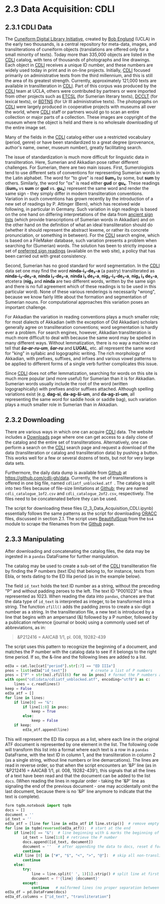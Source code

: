 # 2.3 Data Acquisition: CDLI

## 2.3.1 CDLI Data

The [Cuneiform Digital Library Initiative](http://cdli.ucla.edu), created by [Bob Englund](https://cdli.ucla.edu/?q=robert-k-englund) (UCLA) in the early two thousands, is a central repository for meta-data, images, and transliterations of cuneiform objects (translations are offered only for a small minority of texts). Today more than 335,000 objects are listed in the [CDLI](http://cdli.ucla.edu) catalog, with tens of thousands of photographs and line drawings. Each object in [CDLI](http://cdli.ucla.edu) receives a unique ID number, and these numbers are widely used today in print and in on-line projects. Initially, [CDLI](http://cdli.ucla.edu) focused primarily on administrative texts from the third millennium, and this is still the area of its greatest strength. Currently, approximately 121,000 texts are available in transliteration in [CDLI](http://cdli.ucla.edu). Part of this corpus was produced by the [CDLI](http://cdli.ucla.edu) team at UCLA, others were contributed by partners or were imported from other projects such as [ETCSL](https://etcsl.orinst.ox.ac.uk/) (for Sumerian literary texts), [DCCLT](http://oracc.org/dcclt) (for lexical texts), or [BDTNS](http://bdtns.filol.csic.es/) (for Ur III administrative texts). The photographs on [CDLI](http://cdli.ucla.edu) were largely produced in cooperative projects with museums all over the world, where [CDLI](http://cdli.ucla.edu) staff or partners would go to scan an entire collection or major parts of a collection. These images are copyright of the museum where the object is held and there is no wholesale downloading of the entire image set.

Many of the fields in the [CDLI](http://cdli.ucla.edu) catalog either use a restricted vocabulary (period, genre) or have been standardized to a great degree (provenance, author's name, owner, museum number), greatly facilitating search. 

The issue of standardization is much more difficult for linguistic data in transliteration. Here, Sumerian and Akkadian pose rather different challenges. For Sumerian, there are two main issues. First, Sumerologists tend to use different sets of conventions for representing Sumerian words in the Latin alphabet. The word for "to give" is read **šum₂** by some, but **sum** by others. Similarly, the word for "ox" is read either **gud** or **gu₄**. These readings (**šum₂** vs **sum** or **gud** vs. **gu₄**) represent the same word and render the same sign - they simply differ in modern transliteration conventions. Variation in such conventions has grown recently by the introduction of a new set of readings by P. Attinger (Bern), which has received wide following, in particular in Germany. Such variation in sign readings is based on the one hand on differing interpretations of the data from [ancient sign lists](http://oracc.org/dcclt/signlists) (which provide transcriptions of Sumerian words in Akkadian) and on the other hand on the definition of what an ideal transliteration should do (whether it should represent the abstract lexeme, or rather its concrete pronunciation, or something in between). For the [CDLI](http://cdli.ucla.edu) search engine, which is based on a FileMaker database, such variation presents a problem when searching for (Sumerian) words. The solution has been to strictly impose a set of [preferred sign readings](https://cdli.ucla.edu/methods/sign_reading.html) (available on the web site), a policy that has been carried out with great consistency. 

Second, Sumerian has no good standard for word segmentation. In the [CDLI](http://cdli.ucla.edu) data set one may find the word **ninda-i₃-de₂-a** (a pastry) transliterated as **ninda-i₃-de₂-a**, **ninda i₃-de₂-a**, **ninda i₃ de₂-a**, **nig₂-i₃-de₂-a**, **nig₂ i₃ de₂-a**, etcetera (**nig₂** and **ninda** are two different words, written by the same sign and there is no full agreement which of these readings is to be used in this particular word). None of these various renderings is necessarily "wrong", because we know fairly little about the formation and segmentation of Sumerian nouns. For computational approaches this variation poses an important challenge.

For Akkadian the variation in reading conventions plays a much smaller role; for most dialects of Akkadian (with the exception of Old Akkadian) scholars generally agree on transliteration conventions; word segmentation is hardly ever a problem. For search engines, however, Akkadian transliteration is much more difficult to deal with because the same word may be spelled in many different ways. Without lemmatization, there is no way a machine can tell that ***ša-ar-ru-um***, ***šar-ru*** and **LUGAL**, etc. all represent the same word for "king" in syllabic and logographic writing. The rich morphology of Akkadian, with prefixes, suffixes, and infixes and various vowel patterns to be applied to different forms of a single verb further complicates this issue.

Since [CDLI](http://cdli.ucla.edu) does not offer lemmatization, searching for words on this site is much more popular (and more useful) for Sumerian than it is for Akkadian. Sumerian words usually include the root of the word (written logographically) with prefixes and/or suffixes attached. Although spelling variations exist (e.g. **dag-si**, **da-ag-ši-um**, and **da-ag-zi-um**, all representing the same word for saddle hook or saddle bag), such variation plays a much smaller role in Sumerian than in Akkadian.

## 2.3.2 Downloading

There are various ways in which one can acquire [CDLI](http://cdli.ucla.edu) data. The website includes a [Downloads](https://cdli.ucla.edu/?q=downloads) page where one can get access to a daily clone of the catalog and the entire set of transliterations. Alternatively, one can perform a search on the [CDLI](http://cdli.ucla.edu) search page and request a download of the data (transliteration or catalog and transliteration data) by pushing a button. This works well for a few or several dozens of texts, but not for very large data sets.

Furthermore, the daily data dump is available from [Github](http://github.com) at https://github.com/cdli-gh/data. Currently, the set of transliterations is offered in one big file, named `cdliatf_unblocked.atf `. The catalog is split into two files because of file-size limitations at [Github](http://github.com); they are named `cdli_catalogue_1of2.csv` and `cdli_catalogue_2of2.csv`, respectively. The files need to be concatenated before they can be used.

The script for downloading these files (2_3_Data_Acquisition_CDLI.ipynb) essentially follows the same patterns as the script for downloading [ORACC](http://oracc.org) files, discussed in section 2.1. The script uses [BeautifulSoup](https://www.crummy.com/software/BeautifulSoup/bs4/doc/) from the `bs4` module to scrape the filenames from the [Github](https://github.com/cdli-gh/data/raw/master/) page.

## 2.3.3 Manipulating

After downloading and concatenating the catalog files, the data may be ingested in a `pandas` DataFrame for further manipulation. 

The catalog may be used to create a sub-set of the [CDLI](http://cdli.ucla.edu) transliteration file by finding the P numbers (text IDs) that belong to, for instance, texts from Ebla, or texts dating to the ED IIIa period (as in the example below).

The field `id_text` holds the text ID number as a string, without the preceding "P" and without padding zeroes to the left. The text ID "P001023" is thus represented as 1023. When reading the data into `pandas`, chances are that the data type of `id_text` is interpreted as integer, to be transformed into a string. The function `zfill()` adds the padding zeros to create a six-digit number as a string. In the transliteration file, a new text is introduced by a line that begins with an ampersand (&) followed by a P number, followed by a publication reference (journal or book) using a commonly used set of abbreviations, as in:

> 	&P212416 = AAICAB 1/1, pl. 008, 19282-439

The script uses this pattern to recognize the beginning of a document, and matches the P number with the catalog data to see if it belongs to the right time period. If so, the &-line and the following lines are added to a list.

```python
ed3a = cat.loc[cat["period"].str[:7] == "ED IIIa"] 
pnos = list(ed3a["id_text"])           # create a list of P numbers
pnos = ["P" + str(no).zfill(6) for no in pnos] # format the P numbers as strings with padding
with open("cdlidata/cdliatf_unblocked.atf", encoding="utf8") as c: 
    lines = c.readlines()
keep = False
ed3a_atf = []
for line in lines:
    if line[0] == "&": 
        if line[1:8] in pnos: 
            keep = True
        else: 
            keep = False
    if keep: 
        ed3a_atf.append(line)
```

This will represent the ED IIIa corpus as a list, where each line in the original ATF document is represented by one element in the list. The following code will transform this list into a format where each text is a row in a `pandas` DataFrame, with the text ID in column 1, and the transliteration in column 2 (as a single string, without line numbers or line demarcations). The lines are read in reverse order, so that when the script encounters an '&P' line (as in '&P212416 = AAICAB 1/1, pl. 008, 19282-439'), this signals that all the lines of a text have been read and that the document can be added to the list `docs`. (When reading the lines in regular order - taking the '&P' line as signaling the end of the previous document - one may accidentally omit the last document, because there is no '&P' line anymore to indicate that the text is complete).

```python
form tqdm.notebook import tqdm
docs = []
document = ''
id_text = ''
ed3a_atf = [line for line in ed3a_atf if line.strip()]  # remove empty lines, which cause trouble
for line in tqdm(reversed(ed3a_atf)):  # start at the end
    if line[0] == "&":  # line beginning with & marks the beginning of a document
        id_text = line[1:8] # retrieve the P number
        docs.append([id_text, document])
        document = ''   # after appending the data to docs, reset d for a new document.
        continue
    elif line [0] in ["#", "$", "<", ">", "@"]:  # skip all non-transliteration lines
        continue
    else:
        try:
            line = line.split(' ', 1)[1].strip() # split line at first space (after the line number)
            document = f'{line} {document}'
        except:
            continue   # malformed lines (no proper separation between line number and text) are skipped
ed3a_df = pd.DataFrame(docs)
ed3a_df.columns = ["id_text", "transliteration"]
```


